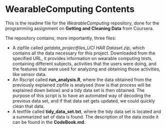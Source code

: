 # WearableComputing Contents

This is the readme file for the *WearableComputing* repository, done for the programming assignment on **Getting and Cleaning Data** from Coursera.

The repository contains, more importantly, three files:  
-  A zipfile called *getdata_projectfiles_UCI HAR Dataset.zip*, which contains all the data necessary for this project. Downloaded from the specified URL, it provides information on wearable computing tests, containing different subjects, activities that the users were doing, and the features that were used for analyzing and obtaining those activities, like sensor data.  
-  An Rscript called **run_analysis.R**, where the data obtained from the previously explained zipfile is analysed (how is that process will be explained down below) and a tidy data set is then obtained. The purpose of this script is to have an automated way of decoding the previous data set, and if that data set gets updated, we could quickly clean that data.  
-  A textfile called **tidy_data_set.txt**, where the tidy data set is located and a summarized set of data is found. The description of the data inside it can be found in the **CodeBook.md**.

